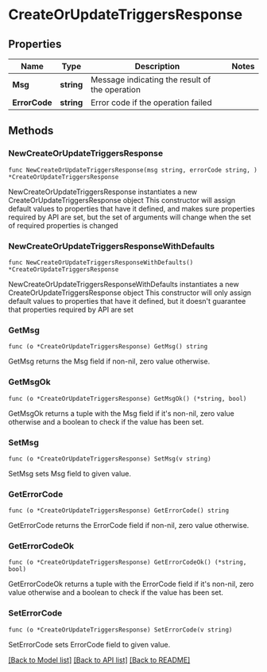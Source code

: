 # CreateOrUpdateTriggersResponse

## Properties

Name | Type | Description | Notes
------------ | ------------- | ------------- | -------------
**Msg** | **string** | Message indicating the result of the operation | 
**ErrorCode** | **string** | Error code if the operation failed | 

## Methods

### NewCreateOrUpdateTriggersResponse

`func NewCreateOrUpdateTriggersResponse(msg string, errorCode string, ) *CreateOrUpdateTriggersResponse`

NewCreateOrUpdateTriggersResponse instantiates a new CreateOrUpdateTriggersResponse object
This constructor will assign default values to properties that have it defined,
and makes sure properties required by API are set, but the set of arguments
will change when the set of required properties is changed

### NewCreateOrUpdateTriggersResponseWithDefaults

`func NewCreateOrUpdateTriggersResponseWithDefaults() *CreateOrUpdateTriggersResponse`

NewCreateOrUpdateTriggersResponseWithDefaults instantiates a new CreateOrUpdateTriggersResponse object
This constructor will only assign default values to properties that have it defined,
but it doesn't guarantee that properties required by API are set

### GetMsg

`func (o *CreateOrUpdateTriggersResponse) GetMsg() string`

GetMsg returns the Msg field if non-nil, zero value otherwise.

### GetMsgOk

`func (o *CreateOrUpdateTriggersResponse) GetMsgOk() (*string, bool)`

GetMsgOk returns a tuple with the Msg field if it's non-nil, zero value otherwise
and a boolean to check if the value has been set.

### SetMsg

`func (o *CreateOrUpdateTriggersResponse) SetMsg(v string)`

SetMsg sets Msg field to given value.


### GetErrorCode

`func (o *CreateOrUpdateTriggersResponse) GetErrorCode() string`

GetErrorCode returns the ErrorCode field if non-nil, zero value otherwise.

### GetErrorCodeOk

`func (o *CreateOrUpdateTriggersResponse) GetErrorCodeOk() (*string, bool)`

GetErrorCodeOk returns a tuple with the ErrorCode field if it's non-nil, zero value otherwise
and a boolean to check if the value has been set.

### SetErrorCode

`func (o *CreateOrUpdateTriggersResponse) SetErrorCode(v string)`

SetErrorCode sets ErrorCode field to given value.



[[Back to Model list]](../README.md#documentation-for-models) [[Back to API list]](../README.md#documentation-for-api-endpoints) [[Back to README]](../README.md)


